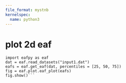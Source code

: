 ```yaml
---
file_format: mystnb
kernelspec:
  name: python3
---
```

# plot 2d eaf

```{code-cell}
import eafpy as eaf
dat = eaf.read_datasets("input1.dat")
eafs = eaf.get_eaf(dat, percentiles = [25, 50, 75])
fig = eaf.plot.eaf_plot(eafs)
fig.show()```
